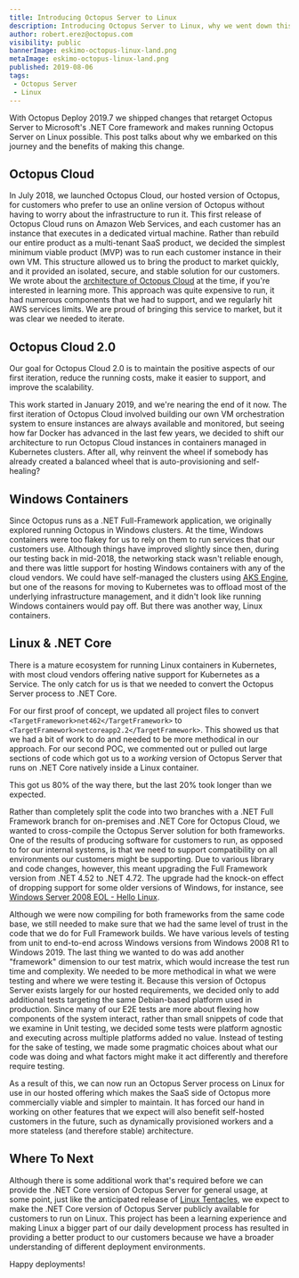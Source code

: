 ```yaml
---
title: Introducing Octopus Server to Linux
description: Introducing Octopus Server to Linux, why we went down this path and its benefits. 
author: robert.erez@octopus.com
visibility: public
bannerImage: eskimo-octopus-linux-land.png
metaImage: eskimo-octopus-linux-land.png
published: 2019-08-06
tags:
 - Octopus Server
 - Linux
---
```


With Octopus Deploy 2019.7 we shipped changes that retarget Octopus Server to Microsoft's .NET Core framework and makes running Octopus Server on Linux possible. This post talks about why we embarked on this journey and the benefits of making this change.

## Octopus Cloud

In July 2018, we launched Octopus Cloud, our hosted version of Octopus, for customers who prefer to use an online version of Octopus without having to worry about the infrastructure to run it. This first release of Octopus Cloud runs on Amazon Web Services, and each customer has an instance that executes in a dedicated virtual machine. Rather than rebuild our entire product as a multi-tenant SaaS product, we decided the simplest minimum viable product (MVP) was to run each customer instance in their own VM. This structure allowed us to bring the product to market quickly, and it provided an isolated, secure, and stable solution for our customers. We wrote about the [architecture of Octopus Cloud](https://octopus.com/blog/building-the-octopus-cloud-in-aws) at the time, if you're interested in learning more. This approach was quite expensive to run, it had numerous components that we had to support, and we regularly hit AWS services limits. We are proud of bringing this service to market, but it was clear we needed to iterate.

## Octopus Cloud 2.0

Our goal for Octopus Cloud 2.0 is to maintain the positive aspects of our first iteration, reduce the running costs, make it easier to support, and improve the scalability. 

This work started in January 2019, and we're nearing the end of it now. The first iteration of Octopus Cloud involved building our own VM orchestration system to ensure instances are always available and monitored, but seeing how far Docker has advanced in the last few years, we decided to shift our architecture to run Octopus Cloud instances in containers managed in Kubernetes clusters. After all, why reinvent the wheel if somebody has already created a balanced wheel that is auto-provisioning and self-healing?

## Windows Containers

Since Octopus runs as a .NET Full-Framework application, we originally explored running Octopus in Windows clusters. At the time, Windows containers were too flakey for us to rely on them to run services that our customers use. Although things have improved slightly since then, during our testing back in mid-2018, the networking stack wasn't reliable enough, and there was little support for hosting Windows containers with any of the cloud vendors. We could have self-managed the clusters using [AKS Engine](https://github.com/Azure/aks-engine), but one of the reasons for moving to Kubernetes was to offload most of the underlying infrastructure management, and it didn't look like running Windows containers would pay off. But there was another way, Linux containers.

## Linux & .NET Core

There is a mature ecosystem for running Linux containers in Kubernetes, with most cloud vendors offering native support for Kubernetes as a Service. The only catch for us is that we needed to convert the Octopus Server process to .NET Core.

For our first proof of concept, we updated all project files to convert `<TargetFramework>net462</TargetFramework>` to `<TargetFramework>netcoreapp2.2</TargetFramework>`. This showed us that we had a bit of work to do and needed to be more methodical in our approach. For our second POC, we commented out or pulled out large sections of code which got us to a _working_ version of Octopus Server that runs on .NET Core natively inside a Linux container. 

This got us 80% of the way there, but the last 20% took longer than we expected.

Rather than completely split the code into two branches with a .NET Full Framework branch for on-premises and .NET Core for Octopus Cloud, we wanted to cross-compile the Octopus Server solution for both frameworks. One of the results of producing software for customers to run, as opposed to for our internal systems, is that we need to support compatibility on all environments our customers might be supporting. Due to various library and code changes, however, this meant upgrading the Full Framework version from .NET 4.52 to .NET 4.72. The upgrade had the knock-on effect of dropping support for some older versions of Windows, for instance, see [Windows Server 2008 EOL - Hello Linux](https://octopus.com/blog/windows-server-2008-eol-hello-linux). 

Although we were now compiling for both frameworks from the same code base, we still needed to make sure that we had the same level of trust in the code that we do for Full Framework builds. We have various levels of testing from unit to end-to-end across Windows versions from Windows 2008 R1 to Windows 2019. The last thing we wanted to do was add another "framework" dimension to our test matrix, which would increase the test run time and complexity. We needed to be more methodical in what we were testing and where we were testing it. Because this version of Octopus Server exists largely for our hosted requirements, we decided only to add additional tests targeting the same Debian-based platform used in production. Since many of our E2E tests are more about flexing how components of the system interact, rather than small snippets of code that we examine in Unit testing, we decided some tests were platform agnostic and executing across multiple platforms added no value. Instead of testing for the sake of testing, we made some pragmatic choices about what our code was doing and what factors might make it act differently and therefore require testing.

As a result of this, we can now run an Octopus Server process on Linux for use in our hosted offering which makes the SaaS side of Octopus more commercially viable and simpler to maintain. It has forced our hand in working on other features that we expect will also benefit self-hosted customers in the future, such as dynamically provisioned workers and a more stateless (and therefore stable) architecture.

## Where To Next

Although there is some additional work that's required before we can provide the .NET Core version of Octopus Server for general usage, at some point, just like the anticipated release of [Linux Tentacles](https://octopus.com/blog/tentacle-on-linux), we expect to make the .NET Core version of Octopus Server publicly available for customers to run on Linux. This project has been a learning experience and making Linux a bigger part of our daily development process has resulted in providing a better product to our customers because we have a broader understanding of different deployment environments. 

Happy deployments!